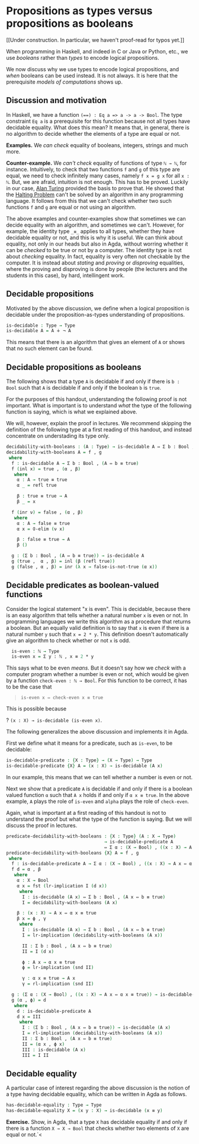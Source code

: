 <!--
```agda
{-# OPTIONS --without-K --safe #-}

module decidability where

open import prelude
open import negation
```
-->
# Propositions as types versus propositions as booleans

[[Under construction. In particular, we haven't proof-read for typos yet.]]

When programming in Haskell, and indeed in C or Java or Python, etc., we use *booleans* rather than *types* to encode logical propositions.

We now discuss why we use types to encode logical propositions, and
*when* booleans can be used instead. It is not always.  It is here
that the prerequisite *models of computations* shows up.

## Discussion and motivation

In Haskell, we have a function `(==) : Eq a => a -> a -> Bool`. The type constraint `Eq a` is a prerequisite for this function because not all types have decidable equality. What does this mean? It means that, in general, there is no algorithm to decide whether the elements of a type are equal or not.

**Examples.** We *can check* equality of booleans, integers, strings and much more.

**Counter-example.** We *can't check* equality of functions of type `ℕ → ℕ`, for instance. Intuitively, to check that two functions `f` and `g` of this type are equal, we need to check infinitely many cases, namely `f x = g x` for all `x : ℕ`. But, we are afraid, intuition is not enough. This has to be proved. Luckily in our case, [Alan Turing](https://en.wikipedia.org/wiki/Alan_Turing) provided the basis to prove that. He showed that the [Halting Problem](https://en.wikipedia.org/wiki/Halting_problem) can't be solved by an algorithm in any programming language. It follows from this that we can't check whether two such functions `f` and `g` are equal or not using an algorithm.

The above examples and counter-examples show that sometimes we can decide equality with an algorithm, and sometimes we can't. However, for example, the identity type `_≡_` applies to all types, whether they have decidable equality or not, and this is why it is useful. We can think about equality, not only in our heads but also in Agda, without worring whether it can be *checked* to be true or not by a computer. The identity type is not about *checking* equality. In fact, equality is very often not checkable by the computer. It is instead about *stating* and *proving* or *disproving* equalities, where the proving and disproving is done by people (the lecturers and the students in this case), by hard, intellingent work.

## Decidable propositions

Motivated by the above discussion, we define when a logical proposition is decidable under the proposition-as-types understanding of propositions.

```agda
is-decidable : Type → Type
is-decidable A = A ∔ ¬ A
```

This means that there is an algorithm that gives an element of `A` or shows that no such element can be found.

## Decidable propositions as booleans

The following shows that a type `A` is decidable if and only if there is `b : Bool` such that `A` is decidable if and only if the boolean `b` is `true`.

For the purposes of this handout, understanding the following proof is not important. What is important is to understand *what* the type of the following function is saying, which is what we explained above.

We will, however, explain the proof in lectures. We recommend skipping the definition of the following type at a first reading of this handout, and instead concentrate on understading its type only.
```agda
decidability-with-booleans : (A : Type) → is-decidable A ⇔ Σ b ꞉ Bool , (A ⇔ b ≡ true)
decidability-with-booleans A = f , g
 where
  f : is-decidable A → Σ b ꞉ Bool , (A ⇔ b ≡ true)
  f (inl x) = true , (α , β)
   where
    α : A → true ≡ true
    α _ = refl true

    β : true ≡ true → A
    β _ = x

  f (inr ν) = false , (α , β)
   where
    α : A → false ≡ true
    α x = 𝟘-elim (ν x)

    β : false ≡ true → A
    β ()

  g : (Σ b ꞉ Bool , (A ⇔ b ≡ true)) → is-decidable A
  g (true ,  α , β) = inl (β (refl true))
  g (false , α , β) = inr (λ x → false-is-not-true (α x))
```

## Decidable predicates as boolean-valued functions

Consider the logical statement "x is even". This is decidable, because
there is an easy algorithm that tells whether a natural number `x` is
even or not. In programming languages we write this algorithm as a
procedure that returns a boolean. But an equally valid definition is to say that `x` is even if there is a natural number `y` such that `x = 2 * y`. This definition doesn't automatically give an algorithm to check whether or not `x` is odd.
<!--
```agda
module _ where
 private
```
-->
```agda
  is-even : ℕ → Type
  is-even x = Σ y ꞉ ℕ , x ≡ 2 * y
```
This says what to be even *means*. But it doesn't say how we *check* with a computer program whether a number is even or not, which would be given by a function `check-even : ℕ → Bool`. For this function to be correct, it has to be the case that

 > `is-even x ⇔ check-even x ≡ true`

This is possible because

 ? `(x : X) → is-decidable (is-even x)`.

The following generalizes the above discussion and implements it in Agda.

First we define what it means for a predicate, such as `is-even`, to be decidable:
```agda
is-decidable-predicate : {X : Type} → (X → Type) → Type
is-decidable-predicate {X} A = (x : X) → is-decidable (A x)

```
In our example, this means that we can tell whether a number is even or not.

Next we show that a predicate `A` is decidable if and only if there is a boolean valued function `α` such that `A x` holds if and only if `α x ≡ true`. In the above example, `A` plays the role of `is-even` and `alpha` plays the role of `check-even`.

Again, what is important at a first reading of this handout is not to understand the proof but what the type of the function is saying. But we will discuss the proof in lectures.

```agda
predicate-decidability-with-booleans : {X : Type} (A : X → Type)
                                     → is-decidable-predicate A
                                     ⇔ Σ α ꞉ (X → Bool) , ((x : X) → A x ⇔ α x ≡ true)
predicate-decidability-with-booleans {X} A = f , g
 where
  f : is-decidable-predicate A → Σ α ꞉ (X → Bool) , ((x : X) → A x ⇔ α x ≡ true)
  f d = α , β
   where
    α : X → Bool
    α x = fst (lr-implication I (d x))
     where
      I : is-decidable (A x) ⇔ Σ b ꞉ Bool , (A x ⇔ b ≡ true)
      I = decidability-with-booleans (A x)

    β : (x : X) → A x ⇔ α x ≡ true
    β x = ϕ , γ
     where
      I : is-decidable (A x) → Σ b ꞉ Bool , (A x ⇔ b ≡ true)
      I = lr-implication (decidability-with-booleans (A x))

      II : Σ b ꞉ Bool , (A x ⇔ b ≡ true)
      II = I (d x)

      ϕ : A x → α x ≡ true
      ϕ = lr-implication (snd II)

      γ : α x ≡ true → A x
      γ = rl-implication (snd II)

  g : (Σ α ꞉ (X → Bool) , ((x : X) → A x ⇔ α x ≡ true)) → is-decidable-predicate A
  g (α , ϕ) = d
   where
    d : is-decidable-predicate A
    d x = III
     where
      I : (Σ b ꞉ Bool , (A x ⇔ b ≡ true)) → is-decidable (A x)
      I = rl-implication (decidability-with-booleans (A x))
      II : Σ b ꞉ Bool , (A x ⇔ b ≡ true)
      II = (α x , ϕ x)
      III : is-decidable (A x)
      III = I II

```

## Decidable equality

A particular case of interest regarding the above discussion is the notion of a type having decidable equality, which can be written in Agda as follows.

```agda
has-decidable-equality : Type → Type
has-decidable-equality X = (x y : X) → is-decidable (x ≡ y)
```
**Exercise.** Show, in Agda, that a type `X` has decidable equality if and only if there is a function `X → X → Bool` that checks whether two elements of `X` are equal or not.`<
